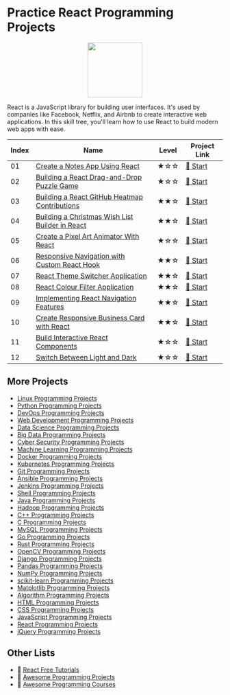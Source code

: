 # Practice React Programming Projects

<div align="center">
<img width="128px" src="https://file.labex.io/path/nUDMNpUKFvpT.png">
</div>

React is a JavaScript library for building user interfaces. It's used by companies like Facebook, Netflix, and Airbnb to create interactive web applications. In this skill tree, you'll learn how to use React to build modern web apps with ease.

|   Index | Name                                                                                                                                | Level   | Project Link                                                                                |
|---------|-------------------------------------------------------------------------------------------------------------------------------------|---------|---------------------------------------------------------------------------------------------|
|      01 | [Create a Notes App Using React](https://labex.io/courses/project-create-a-notes-app-using-react)                                   | ★☆☆     | [🚀 Start](https://labex.io/courses/project-create-a-notes-app-using-react)                  |
|      02 | [Building a React Drag-and-Drop Puzzle Game](https://labex.io/courses/project-building-a-react-drag-and-drop-puzzle-game)           | ★☆☆     | [🚀 Start](https://labex.io/courses/project-building-a-react-drag-and-drop-puzzle-game)      |
|      03 | [Building a React GitHub Heatmap Contributions](https://labex.io/courses/project-building-a-react-github-heatmap-contributions)     | ★★☆     | [🚀 Start](https://labex.io/courses/project-building-a-react-github-heatmap-contributions)   |
|      04 | [Building a Christmas Wish List Builder in React](https://labex.io/courses/project-building-a-christmas-wish-list-builder-in-react) | ★★☆     | [🚀 Start](https://labex.io/courses/project-building-a-christmas-wish-list-builder-in-react) |
|      05 | [Create a Pixel Art Animator With React](https://labex.io/courses/project-create-a-pixel-art-animator-with-react)                   | ★☆☆     | [🚀 Start](https://labex.io/courses/project-create-a-pixel-art-animator-with-react)          |
|      06 | [Responsive Navigation with Custom React Hook](https://labex.io/courses/project-browser-window-size)                                | ★★☆     | [🚀 Start](https://labex.io/courses/project-browser-window-size)                             |
|      07 | [React Theme Switcher Application](https://labex.io/courses/project-change-page-theme)                                              | ★★☆     | [🚀 Start](https://labex.io/courses/project-change-page-theme)                               |
|      08 | [React Colour Filter Application](https://labex.io/courses/project-colour-filter)                                                   | ★★☆     | [🚀 Start](https://labex.io/courses/project-colour-filter)                                   |
|      09 | [Implementing React Navigation Features](https://labex.io/courses/project-navigation-features)                                      | ★★☆     | [🚀 Start](https://labex.io/courses/project-navigation-features)                             |
|      10 | [Create Responsive Business Card with React](https://labex.io/courses/project-personal-card-generator)                              | ★★☆     | [🚀 Start](https://labex.io/courses/project-personal-card-generator)                         |
|      11 | [Build Interactive React Components](https://labex.io/courses/project-show-and-hide)                                                | ★☆☆     | [🚀 Start](https://labex.io/courses/project-show-and-hide)                                   |
|      12 | [Switch Between Light and Dark](https://labex.io/courses/project-switch-between-light-and-dark)                                     | ★☆☆     | [🚀 Start](https://labex.io/courses/project-switch-between-light-and-dark)                   |

## More Projects

- [Linux Programming Projects](https://github.com/labex-labs/practice-linux-programming-projects)
- [Python Programming Projects](https://github.com/labex-labs/practice-python-programming-projects)
- [DevOps Programming Projects](https://github.com/labex-labs/practice-devops-programming-projects)
- [Web Development Programming Projects](https://github.com/labex-labs/practice-web-development-programming-projects)
- [Data Science Programming Projects](https://github.com/labex-labs/practice-data-science-programming-projects)
- [Big Data Programming Projects](https://github.com/labex-labs/practice-bigdata-programming-projects)
- [Cyber Security Programming Projects](https://github.com/labex-labs/practice-cysec-programming-projects)
- [Machine Learning Programming Projects](https://github.com/labex-labs/practice-ml-programming-projects)
- [Docker Programming Projects](https://github.com/labex-labs/practice-docker-programming-projects)
- [Kubernetes Programming Projects](https://github.com/labex-labs/practice-kubernetes-programming-projects)
- [Git Programming Projects](https://github.com/labex-labs/practice-git-programming-projects)
- [Ansible Programming Projects](https://github.com/labex-labs/practice-ansible-programming-projects)
- [Jenkins Programming Projects](https://github.com/labex-labs/practice-jenkins-programming-projects)
- [Shell Programming Projects](https://github.com/labex-labs/practice-shell-programming-projects)
- [Java Programming Projects](https://github.com/labex-labs/practice-java-programming-projects)
- [Hadoop Programming Projects](https://github.com/labex-labs/practice-hadoop-programming-projects)
- [C++ Programming Projects](https://github.com/labex-labs/practice-cpp-programming-projects)
- [C Programming Projects](https://github.com/labex-labs/practice-c-programming-projects)
- [MySQL Programming Projects](https://github.com/labex-labs/practice-mysql-programming-projects)
- [Go Programming Projects](https://github.com/labex-labs/practice-go-programming-projects)
- [Rust Programming Projects](https://github.com/labex-labs/practice-rust-programming-projects)
- [OpenCV Programming Projects](https://github.com/labex-labs/practice-opencv-programming-projects)
- [Django Programming Projects](https://github.com/labex-labs/practice-django-programming-projects)
- [Pandas Programming Projects](https://github.com/labex-labs/practice-pandas-programming-projects)
- [NumPy Programming Projects](https://github.com/labex-labs/practice-numpy-programming-projects)
- [scikit-learn Programming Projects](https://github.com/labex-labs/practice-sklearn-programming-projects)
- [Matplotlib Programming Projects](https://github.com/labex-labs/practice-matplotlib-programming-projects)
- [Algorithm Programming Projects](https://github.com/labex-labs/practice-algorithm-programming-projects)
- [HTML Programming Projects](https://github.com/labex-labs/practice-html-programming-projects)
- [CSS Programming Projects](https://github.com/labex-labs/practice-css-programming-projects)
- [JavaScript Programming Projects](https://github.com/labex-labs/practice-javascript-programming-projects)
- [React Programming Projects](https://github.com/labex-labs/practice-react-programming-projects)
- [jQuery Programming Projects](https://github.com/labex-labs/practice-jquery-programming-projects)


## Other Lists

- 🔗 [React Free Tutorials](https://github.com/labex-labs/react-free-tutorials)
- 🔗 [Awesome Programming Projects](https://github.com/labex-labs/awesome-programming-projects)
- 🔗 [Awesome Programming Courses](https://github.com/labex-labs/awesome-programming-courses)


